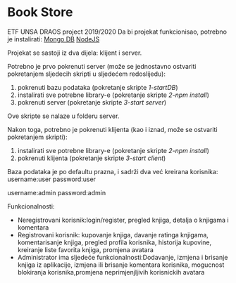 # Book Store
ETF UNSA DRAOS project 2019/2020
Da bi projekat funkcionisao, potrebno je instalirati:
[Mongo DB](https://www.mongodb.com/try/download/community)
[NodeJS](https://nodejs.org/en/download/) 

Projekat se sastoji iz dva dijela: klijent i server. 

Potrebno je prvo pokrenuti server (može se jednostavno ostvariti pokretanjem sljedecih skripti u sljedećem redoslijedu):
1. pokrenuti bazu podataka (pokretanje skripte *1-startDB*)
2. instalirati sve potrebne library-e (pokretanje skripte *2-npm install*)
3. pokrenuti server (pokretanje skripte *3-start server*)

Ove skripte se nalaze u folderu server.

Nakon toga, potrebno je pokrenuti klijenta (kao i iznad, može se ostvariti pokretanjem skripti):
1. instalirati sve potrebne library-e (pokretanje skripte *2-npm install*)
2. pokrenuti klijenta (pokretanje skripte *3-start client*)

Baza podataka je po defaultu prazna, i sadrži dva već kreirana korisnika:
username:user
password:user

username:admin
password:admin

Funkcionalnosti:

- Neregistrovani korisnik:login/register, pregled knjiga, detalja o knjigama i komentara
- Registrovani korisnik: kupovanje knjiga, davanje ratinga knjigama, komentarisanje knjiga, pregled profila korisnika, historija kupovine, kreiranje liste favorita knjiga, promjena avatara
- Administrator ima sljedeće funkcionalnosti:Dodavanje, izmjena i brisanje knjiga iz aplikacije, izmjena ili brisanje komentara korisnika, mogucnost blokiranja korisnika,promjena neprimjenjljivih korisnickih avatara
